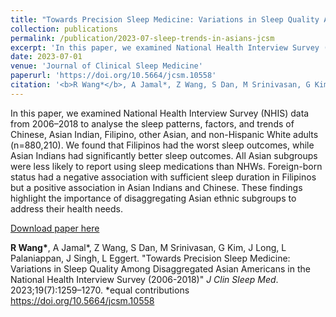 ```yaml
---
title: "Towards Precision Sleep Medicine: Variations in Sleep Quality Among Disaggregated Asian Americans in the National Health Interview Survey (2006-2018)"
collection: publications
permalink: /publication/2023-07-sleep-trends-in-asians-jcsm
excerpt: 'In this paper, we examined National Health Interview Survey (NHIS) data from 2006–2018 to analyse the sleep patterns, factors, and trends of Chinese, Asian Indian, Filipino, other Asian, and non-Hispanic White adults (n=880,210). WE found that Filipinos had the worst sleep outcomes, while Asian Indians had significantly better sleep outcomes. All Asian subgroups were less likely to report using sleep medications than NHWs. Foreign-born status had a negative association with sufficient sleep duration in Filipinos but a positive association in Asian Indians and Chinese. These findings highlight the importance of disaggregating Asian ethnic subgroups to address their health needs.'
date: 2023-07-01
venue: 'Journal of Clinical Sleep Medicine'
paperurl: 'https://doi.org/10.5664/jcsm.10558'
citation: '<b>R Wang*</b>, A Jamal*, Z Wang, S Dan, M Srinivasan, G Kim, J Long, L Palaniappan, J Singh, L Eggert. &quot;Towards Precision Sleep Medicine: Variations in Sleep Quality Among Disaggregated Asian Americans in the National Health Interview Survey (2006-2018)&quot; <i>J Clin Sleep Med</i>. 2023;19(7):1259–1270.'
---
```

In this paper, we examined National Health Interview Survey (NHIS) data from 2006–2018 to analyse the sleep patterns, factors, and trends of Chinese, Asian Indian, Filipino, other Asian, and non-Hispanic White adults (n=880,210). We found that Filipinos had the worst sleep outcomes, while Asian Indians had significantly better sleep outcomes. All Asian subgroups were less likely to report using sleep medications than NHWs. Foreign-born status had a negative association with sufficient sleep duration in Filipinos but a positive association in Asian Indians and Chinese. These findings highlight the importance of disaggregating Asian ethnic subgroups to address their health needs.

[Download paper here](https://doi.org/10.5664/jcsm.10558)

<b>R Wang*</b>, A Jamal*, Z Wang, S Dan, M Srinivasan, G Kim, J Long, L Palaniappan, J Singh, L Eggert. "Towards Precision Sleep Medicine: Variations in Sleep Quality Among Disaggregated Asian Americans in the National Health Interview Survey (2006-2018)" <i>J Clin Sleep Med</i>. 2023;19(7):1259–1270.
*equal contributions
<https://doi.org/10.5664/jcsm.10558>
